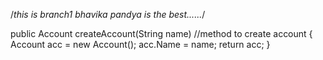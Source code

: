 
/*this is branch1
bhavika pandya is the best......*/


public Account createAccount(String name)  //method to create account
{
Account acc = new Account();
acc.Name = name;
return acc;
}
